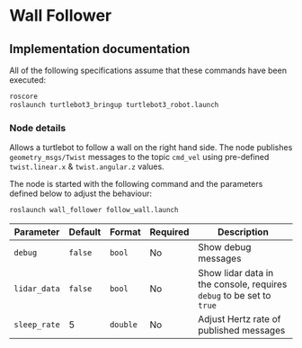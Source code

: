 # Wall Follower

## Implementation documentation
All of the following specifications assume that these commands have been executed:
```sh
roscore
roslaunch turtlebot3_bringup turtlebot3_robot.launch
```

### Node details

Allows a turtlebot to follow  a wall on the right hand side. The node publishes `geometry_msgs/Twist` messages to the topic `cmd_vel` using pre-defined `twist.linear.x` & `twist.angular.z` values.

The node is started with the following command and the parameters defined below to adjust the behaviour:
```sh
roslaunch wall_follower follow_wall.launch
```

| Parameter    | Default | Format   | Required | Description                                                          |
|--------------|---------|----------|----------|----------------------------------------------------------------------|
| `debug`      | `false` | `bool`   | No       | Show debug messages                                                  |
| `lidar_data` | `false` | `bool`   | No       | Show lidar data in the console, requires `debug` to be set to `true` |
| `sleep_rate` | 5       | `double` | No       | Adjust Hertz rate of published messages                              |
